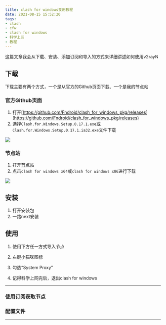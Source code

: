 ```yaml
---
title: clash for windows食用教程
date: 2021-08-15 15:52:20
tags:
- clash
- cfw
- clash for windows
- 科学上网
- 教程
---
```


这篇文章我会从下载、安装、添加订阅和导入的方式来详细讲述如何使用v2rayN

## 下载

下载主要有两个方式，一个是从官方的Github页面下载、一个是我的节点站

### 官方Github页面

1. 打开[https://github.com/Fndroid/clash_for_windows_pkg/releases](https://github.com/Fndroid/clash_for_windows_pkg/releases)
2. 选择`Clash.for.Windows.Setup.0.17.1.exe`或`Clash.for.Windows.Setup.0.17.1.ia32.exe`文件下载

![](https://cdn.jsdelivr.net/gh/zzysite/imgs@main/20210815161503.png)

### 节点站

1. 打开[节点站](https://misakanode.cf)
2. 点击`clash for windows x64`或`clash for windows x86`进行下载

![](https://cdn.jsdelivr.net/gh/zzysite/imgs@main/20210815161554.png)

## 安装

1. 打开安装包
2. 一路next安装

## 使用

1. 使用下方任一方式导入节点
2. 右键小猫咪图标
3. 勾选“System Proxy”



4. 记得科学上网完后，退出clash for windows

---

### 使用订阅获取节点



### 配置文件



---
